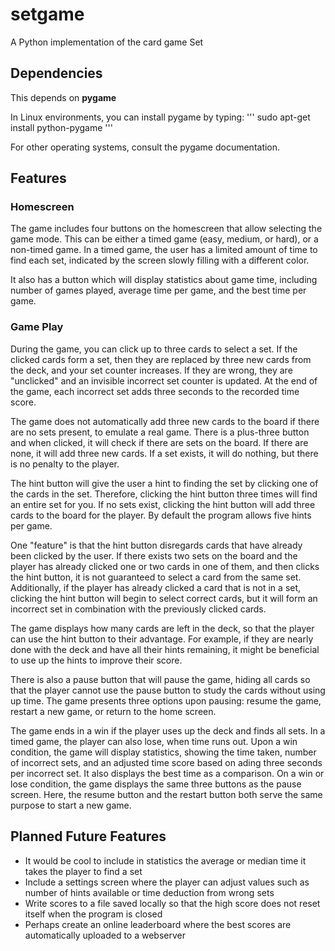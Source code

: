 # setgame

A Python implementation of the card game Set

## Dependencies

This depends on **pygame**

In Linux environments, you can install pygame by typing:
'''
sudo apt-get install python-pygame
'''

For other operating systems, consult the pygame documentation.

## Features

### Homescreen

The game includes four buttons on the homescreen that allow selecting the game mode.  This can be either a timed game (easy, medium, or hard), or a non-timed game.  In a timed game, the user has a limited amount of time to find each set, indicated by the screen slowly filling with a different color.

It also has a button which will display statistics about game time, including number of games played, average time per game, and the best time per game.

### Game Play

During the game, you can click up to three cards to select a set.  If the clicked cards form a set, then they are replaced by three new cards from the deck, and your set counter increases.  If they are wrong, they are "unclicked" and an invisible incorrect set counter is updated.  At the end of the game, each incorrect set adds three seconds to the recorded time score.

The game does not automatically add three new cards to the board if there are no sets present, to emulate a real game.  There is a plus-three button and when clicked, it will check if there are sets on the board.  If there are none, it will add three new cards.  If a set exists, it will do nothing, but there is no penalty to the player.

The hint button will give the user a hint to finding the set by clicking one of the cards in the set.  Therefore, clicking the hint button three times will find an entire set for you.  If no sets exist, clicking the hint button will add three cards to the board for the player.  By default the program allows five hints per game.  

One "feature" is that the hint button disregards cards that have already been clicked by the user.  If there exists two sets on the board and the player has already clicked one or two cards in one of them, and then clicks the hint button, it is not guaranteed to select a card from the same set.  Additionally, if the player has already clicked a card that is not in a set, clicking the hint button will begin to select correct cards, but it will form an incorrect set in combination with the previously clicked cards.

The game displays how many cards are left in the deck, so that the player can use the hint button to their advantage.  For example, if they are nearly done with the deck and have all their hints remaining, it might be beneficial to use up the hints to improve their score.

There is also a pause button that will pause the game, hiding all cards so that the player cannot use the pause button to study the cards without using up time.  The game presents three options upon pausing: resume the game, restart a new game, or return to the home screen.

The game ends in a win if the player uses up the deck and finds all sets.  In a timed game, the player can also lose, when time runs out.  Upon a win condition, the game will display statistics, showing the time taken, number of incorrect sets, and an adjusted time score based on ading three seconds per incorrect set.  It also displays the best time as a comparison.  On a win or lose condition, the game displays the same three buttons as the pause screen.  Here, the resume button and the restart button both serve the same purpose to start a new game.

## Planned Future Features

- It would be cool to include in statistics the average or median time it takes the player to find a set
- Include a settings screen where the player can adjust values such as number of hints available or time deduction from wrong sets
- Write scores to a file saved locally so that the high score does not reset itself when the program is closed
- Perhaps create an online leaderboard where the best scores are automatically uploaded to a webserver
